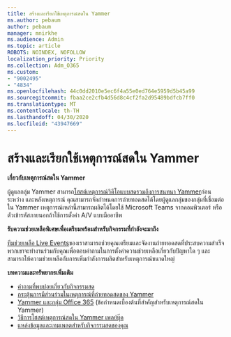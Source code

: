 ```yaml
---
title: สร้างและเรียกใช้เหตุการณ์สดใน Yammer
ms.author: pebaum
author: pebaum
manager: mnirkhe
ms.audience: Admin
ms.topic: article
ROBOTS: NOINDEX, NOFOLLOW
localization_priority: Priority
ms.collection: Adm_O365
ms.custom:
- "9002495"
- "4834"
ms.openlocfilehash: 44c0dd2010e5ec6f4a55e0ed764e5959d5b45a99
ms.sourcegitcommit: fbaa2ce2cfb4d56d8c4cf2fa2d95489bdfcb7ff0
ms.translationtype: MT
ms.contentlocale: th-TH
ms.lasthandoff: 04/30/2020
ms.locfileid: "43947669"
---
```

# <a name="create-and-run-live-events-in-yammer"></a>สร้างและเรียกใช้เหตุการณ์สดใน Yammer

**เกี่ยวกับเหตุการณ์สดใน Yammer**

ผู้ดูแลกลุ่ม Yammer สามารถ[โฮสต์เหตุการณ์วิดีโอแบบสดรวมถึงการสนทนา Yammer](https://docs.microsoft.com/yammer/manage-yammer-groups/yammer-live-events)ก่อน ระหว่าง และหลังเหตุการณ์ คุณสามารถจัดกําหนดการถ่ายทอดสดได้โดยผู้ดูแลกลุ่มของกลุ่มที่เชื่อมต่อใน Yammer เหตุการณ์เหล่านี้สามารถผลิตได้โดยใช้ Microsoft Teams จากคอมพิวเตอร์ หรือตัวเข้ารหัสภายนอกถ้าใช้การตั้งค่า A/V แบบมืออาชีพ

**รับความช่วยเหลือพิเศษเพื่อเตรียมพร้อมสําหรับกิจกรรมที่กําลังจะมาถึง**

[ทีมช่วยเหลือ Live Events](https://aka.ms/AA87gbh)ของเราสามารถช่วยคุณเตรียมและจัดงานถ่ายทอดสดที่ประสบความสําเร็จ พวกเขาจะทํางานร่วมกับคุณเพื่อตอบคําถามในการตั้งค่าความช่วยเหลือเกี่ยวกับปัญหาใด ๆ และสามารถให้ความช่วยเหลือกับการเพิ่มกําลังการผลิตสําหรับเหตุการณ์ขนาดใหญ่

**บทความและทรัพยากรเพิ่มเติม**

- [คําถามที่พบบ่อยเกี่ยวกับกิจกรรมสด](https://support.office.com/article/43bbd59d-a734-4c8f-923d-6a239d137d34)
- [กระตุ้นการมีส่วนร่วมในเหตุการณ์ที่ถ่ายทอดสดของ Yammer](https://support.office.com/article/drive-engagement-in-a-yammer-live-event-c0244ad8-6dcb-419c-add9-2e4a00543412?ui=en-US&rs=en-US&ad=US)
- [Yammer และกลุ่ม Office 365](https://docs.microsoft.com/yammer/manage-yammer-groups/yammer-and-office-365-groups) (ข้อกําหนดเบื้องต้นที่สําคัญสําหรับเหตุการณ์สดใน Yammer)
- [วิธีการโฮสต์เหตุการณ์สดใน Yammer เพลย์บุ๊ค](https://aka.ms/LiveEventsinYammerplaybook)
- [แหล่งข้อมูลและเทมเพลตสําหรับกิจกรรมสดของคุณ](https://aka.ms/LiveEventYammerTemplates)
